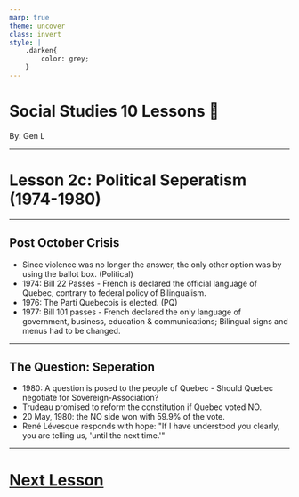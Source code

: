```yaml
---
marp: true
theme: uncover
class: invert
style: |
    .darken{
        color: grey;
    }
---
```


# <!--fit-->Social Studies 10 Lessons :book:

<span class="darken">By:</span> Gen L

<!--_footer: In partnership with Hyperion University, 2023-->

---
<!--paginate: true-->
# Lesson 2c: Political Seperatism (1974-1980)

---

## Post October Crisis

* Since violence was no longer the answer, the only other option was by using the ballot box. (Political)
* 1974: Bill 22 Passes - French is declared the official language of Quebec, contrary to federal policy of Bilingualism.
* 1976: The Parti Quebecois is elected. (PQ)
* 1977: Bill 101 passes - French declared the only language of government, business, education & communications; Bilingual signs and menus had to be changed.

---

## The Question: Seperation

* 1980: A question is posed to the people of Quebec - Should Quebec negotiate for Sovereign-Association?
* Trudeau promised to reform the constitution if Quebec voted NO.
* 20 May, 1980: the NO side won with 59.9% of the vote.
* René Lévesque responds with hope: "If I have understood you clearly, you are telling us, 'until the next time.'"

---

# [Next Lesson <i class="fa-solid fa-circle-arrow-right"></i>](../Lesson%203%20(PM%20Trudeau:%20'79-'84).html) 

<link rel="stylesheet" href="https://cdnjs.cloudflare.com/ajax/libs/font-awesome/6.3.0/css/all.min.css">